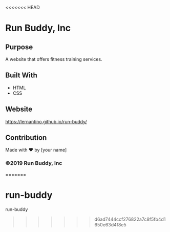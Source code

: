 <<<<<<< HEAD
# Run Buddy, Inc

## Purpose
A website that offers fitness training services. 

## Built With
* HTML
* CSS

## Website
https://lernantino.github.io/run-buddy/

## Contribution
Made with ❤️ by [your name]

### ©️2019 Run Buddy, Inc 
=======
# run-buddy
run-buddy
>>>>>>> d6ad7444ccf276822a7c8f5fb4d1650e63d4f8e5
